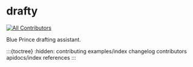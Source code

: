 # drafty

[![All Contributors](https://img.shields.io/github/all-contributors/blakeNaccarato/drafty?color=ee8449&style=flat-square)](contributors)

Blue Prince drafting assistant.

:::{toctree}
:hidden:
contributing
examples/index
changelog
contributors
apidocs/index
references
:::
